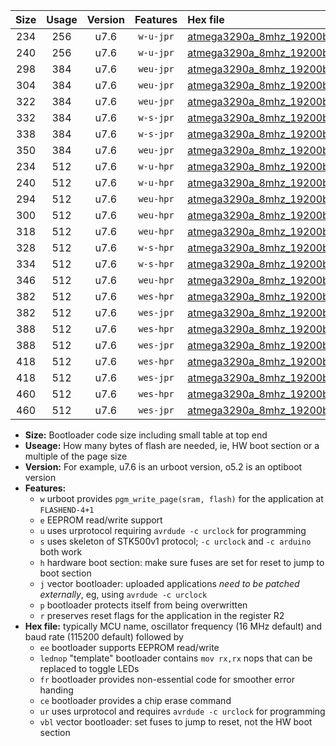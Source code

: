 |Size|Usage|Version|Features|Hex file|
|:-:|:-:|:-:|:-:|:--|
|234|256|u7.6|`w-u-jpr`|[atmega3290a_8mhz_19200bps_ur_vbl.hex](https://raw.githubusercontent.com/stefanrueger/urboot/main/bootloaders/atmega3290a/fcpu_8mhz/19200_bps/atmega3290a_8mhz_19200bps_ur_vbl.hex)|
|240|256|u7.6|`w-u-jpr`|[atmega3290a_8mhz_19200bps_lednop_ur_vbl.hex](https://raw.githubusercontent.com/stefanrueger/urboot/main/bootloaders/atmega3290a/fcpu_8mhz/19200_bps/atmega3290a_8mhz_19200bps_lednop_ur_vbl.hex)|
|298|384|u7.6|`weu-jpr`|[atmega3290a_8mhz_19200bps_ee_ur_vbl.hex](https://raw.githubusercontent.com/stefanrueger/urboot/main/bootloaders/atmega3290a/fcpu_8mhz/19200_bps/atmega3290a_8mhz_19200bps_ee_ur_vbl.hex)|
|304|384|u7.6|`weu-jpr`|[atmega3290a_8mhz_19200bps_ee_lednop_ur_vbl.hex](https://raw.githubusercontent.com/stefanrueger/urboot/main/bootloaders/atmega3290a/fcpu_8mhz/19200_bps/atmega3290a_8mhz_19200bps_ee_lednop_ur_vbl.hex)|
|322|384|u7.6|`weu-jpr`|[atmega3290a_8mhz_19200bps_ee_lednop_fr_ur_vbl.hex](https://raw.githubusercontent.com/stefanrueger/urboot/main/bootloaders/atmega3290a/fcpu_8mhz/19200_bps/atmega3290a_8mhz_19200bps_ee_lednop_fr_ur_vbl.hex)|
|332|384|u7.6|`w-s-jpr`|[atmega3290a_8mhz_19200bps_vbl.hex](https://raw.githubusercontent.com/stefanrueger/urboot/main/bootloaders/atmega3290a/fcpu_8mhz/19200_bps/atmega3290a_8mhz_19200bps_vbl.hex)|
|338|384|u7.6|`w-s-jpr`|[atmega3290a_8mhz_19200bps_lednop_vbl.hex](https://raw.githubusercontent.com/stefanrueger/urboot/main/bootloaders/atmega3290a/fcpu_8mhz/19200_bps/atmega3290a_8mhz_19200bps_lednop_vbl.hex)|
|350|384|u7.6|`weu-jpr`|[atmega3290a_8mhz_19200bps_ee_lednop_fr_ce_ur_vbl.hex](https://raw.githubusercontent.com/stefanrueger/urboot/main/bootloaders/atmega3290a/fcpu_8mhz/19200_bps/atmega3290a_8mhz_19200bps_ee_lednop_fr_ce_ur_vbl.hex)|
|234|512|u7.6|`w-u-hpr`|[atmega3290a_8mhz_19200bps_ur.hex](https://raw.githubusercontent.com/stefanrueger/urboot/main/bootloaders/atmega3290a/fcpu_8mhz/19200_bps/atmega3290a_8mhz_19200bps_ur.hex)|
|240|512|u7.6|`w-u-hpr`|[atmega3290a_8mhz_19200bps_lednop_ur.hex](https://raw.githubusercontent.com/stefanrueger/urboot/main/bootloaders/atmega3290a/fcpu_8mhz/19200_bps/atmega3290a_8mhz_19200bps_lednop_ur.hex)|
|294|512|u7.6|`weu-hpr`|[atmega3290a_8mhz_19200bps_ee_ur.hex](https://raw.githubusercontent.com/stefanrueger/urboot/main/bootloaders/atmega3290a/fcpu_8mhz/19200_bps/atmega3290a_8mhz_19200bps_ee_ur.hex)|
|300|512|u7.6|`weu-hpr`|[atmega3290a_8mhz_19200bps_ee_lednop_ur.hex](https://raw.githubusercontent.com/stefanrueger/urboot/main/bootloaders/atmega3290a/fcpu_8mhz/19200_bps/atmega3290a_8mhz_19200bps_ee_lednop_ur.hex)|
|318|512|u7.6|`weu-hpr`|[atmega3290a_8mhz_19200bps_ee_lednop_fr_ur.hex](https://raw.githubusercontent.com/stefanrueger/urboot/main/bootloaders/atmega3290a/fcpu_8mhz/19200_bps/atmega3290a_8mhz_19200bps_ee_lednop_fr_ur.hex)|
|328|512|u7.6|`w-s-hpr`|[atmega3290a_8mhz_19200bps.hex](https://raw.githubusercontent.com/stefanrueger/urboot/main/bootloaders/atmega3290a/fcpu_8mhz/19200_bps/atmega3290a_8mhz_19200bps.hex)|
|334|512|u7.6|`w-s-hpr`|[atmega3290a_8mhz_19200bps_lednop.hex](https://raw.githubusercontent.com/stefanrueger/urboot/main/bootloaders/atmega3290a/fcpu_8mhz/19200_bps/atmega3290a_8mhz_19200bps_lednop.hex)|
|346|512|u7.6|`weu-hpr`|[atmega3290a_8mhz_19200bps_ee_lednop_fr_ce_ur.hex](https://raw.githubusercontent.com/stefanrueger/urboot/main/bootloaders/atmega3290a/fcpu_8mhz/19200_bps/atmega3290a_8mhz_19200bps_ee_lednop_fr_ce_ur.hex)|
|382|512|u7.6|`wes-hpr`|[atmega3290a_8mhz_19200bps_ee.hex](https://raw.githubusercontent.com/stefanrueger/urboot/main/bootloaders/atmega3290a/fcpu_8mhz/19200_bps/atmega3290a_8mhz_19200bps_ee.hex)|
|382|512|u7.6|`wes-jpr`|[atmega3290a_8mhz_19200bps_ee_vbl.hex](https://raw.githubusercontent.com/stefanrueger/urboot/main/bootloaders/atmega3290a/fcpu_8mhz/19200_bps/atmega3290a_8mhz_19200bps_ee_vbl.hex)|
|388|512|u7.6|`wes-hpr`|[atmega3290a_8mhz_19200bps_ee_lednop.hex](https://raw.githubusercontent.com/stefanrueger/urboot/main/bootloaders/atmega3290a/fcpu_8mhz/19200_bps/atmega3290a_8mhz_19200bps_ee_lednop.hex)|
|388|512|u7.6|`wes-jpr`|[atmega3290a_8mhz_19200bps_ee_lednop_vbl.hex](https://raw.githubusercontent.com/stefanrueger/urboot/main/bootloaders/atmega3290a/fcpu_8mhz/19200_bps/atmega3290a_8mhz_19200bps_ee_lednop_vbl.hex)|
|418|512|u7.6|`wes-hpr`|[atmega3290a_8mhz_19200bps_ee_lednop_fr.hex](https://raw.githubusercontent.com/stefanrueger/urboot/main/bootloaders/atmega3290a/fcpu_8mhz/19200_bps/atmega3290a_8mhz_19200bps_ee_lednop_fr.hex)|
|418|512|u7.6|`wes-jpr`|[atmega3290a_8mhz_19200bps_ee_lednop_fr_vbl.hex](https://raw.githubusercontent.com/stefanrueger/urboot/main/bootloaders/atmega3290a/fcpu_8mhz/19200_bps/atmega3290a_8mhz_19200bps_ee_lednop_fr_vbl.hex)|
|460|512|u7.6|`wes-hpr`|[atmega3290a_8mhz_19200bps_ee_lednop_fr_ce.hex](https://raw.githubusercontent.com/stefanrueger/urboot/main/bootloaders/atmega3290a/fcpu_8mhz/19200_bps/atmega3290a_8mhz_19200bps_ee_lednop_fr_ce.hex)|
|460|512|u7.6|`wes-jpr`|[atmega3290a_8mhz_19200bps_ee_lednop_fr_ce_vbl.hex](https://raw.githubusercontent.com/stefanrueger/urboot/main/bootloaders/atmega3290a/fcpu_8mhz/19200_bps/atmega3290a_8mhz_19200bps_ee_lednop_fr_ce_vbl.hex)|

- **Size:** Bootloader code size including small table at top end
- **Useage:** How many bytes of flash are needed, ie, HW boot section or a multiple of the page size
- **Version:** For example, u7.6 is an urboot version, o5.2 is an optiboot version
- **Features:**
  + `w` urboot provides `pgm_write_page(sram, flash)` for the application at `FLASHEND-4+1`
  + `e` EEPROM read/write support
  + `u` uses urprotocol requiring `avrdude -c urclock` for programming
  + `s` uses skeleton of STK500v1 protocol; `-c urclock` and `-c arduino` both work
  + `h` hardware boot section: make sure fuses are set for reset to jump to boot section
  + `j` vector bootloader: uploaded applications *need to be patched externally*, eg, using `avrdude -c urclock`
  + `p` bootloader protects itself from being overwritten
  + `r` preserves reset flags for the application in the register R2
- **Hex file:** typically MCU name, oscillator frequency (16 MHz default) and baud rate (115200 default) followed by
  + `ee` bootloader supports EEPROM read/write
  + `lednop` "template" bootloader contains `mov rx,rx` nops that can be replaced to toggle LEDs
  + `fr` bootloader provides non-essential code for smoother error handing
  + `ce` bootloader provides a chip erase command
  + `ur` uses urprotocol and requires `avrdude -c urclock` for programming
  + `vbl` vector bootloader: set fuses to jump to reset, not the HW boot section
